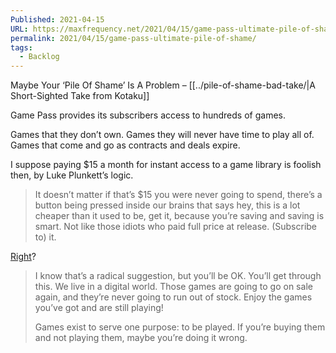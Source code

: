 ```yaml
---
Published: 2021-04-15
URL: https://maxfrequency.net/2021/04/15/game-pass-ultimate-pile-of-shame/
permalink: 2021/04/15/game-pass-ultimate-pile-of-shame/
tags:
  - Backlog
---
```

Maybe Your ‘Pile Of Shame’ Is A Problem – [[../pile-of-shame-bad-take/|A Short-Sighted Take from Kotaku]]  

Game Pass provides its subscribers access to hundreds of games.  

Games that they don’t own. Games they will never have time to play all of. Games that come and go as contracts and deals expire.  

I suppose paying $15 a month for instant access to a game library is foolish then, by Luke Plunkett’s logic.  

> It doesn’t matter if that’s $15 you were never going to spend, there’s a button being pressed inside our brains that says hey, this is a lot cheaper than it used to be, get it, because you’re saving and saving is smart. Not like those idiots who paid full price at release. (Subscribe to) it.  

[Right](https://twitter.com/LukePlunkett/status/1303195573080653824)?

> I know that’s a radical suggestion, but you’ll be OK. You’ll get through this. We live in a digital world. Those games are going to go on sale again, and they’re never going to run out of stock. Enjoy the games you’ve got and are still playing!   
> 
> Games exist to serve one purpose: to be played. If you’re buying them and not playing them, maybe you’re doing it wrong.
